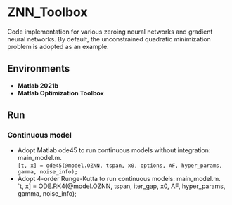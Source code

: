 # ZNN_Toolbox
Code implementation for various zeroing neural networks and gradient neural networks.
By default, the unconstrained quadratic minimization problem is adopted as an example.

## Environments
- **Matlab 2021b**
- **Matlab Optimization Toolbox**

## Run 
### Continuous model
- Adopt Matlab ode45 to run continuous models without integration: main_model.m.  
`[t, x] = ode45(@model.OZNN, tspan, x0, options, AF, hyper_params, gamma, noise_info);`
- Adopt 4-order Runge-Kutta to run continuous models: main_model.m.  
`t, x] = ODE.RK4(@model.OZNN, tspan, iter_gap, x0, AF, hyper_params, gamma, noise_info);
